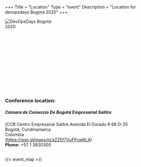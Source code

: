 ﻿+++
Title = "Location"
Type = "event"
Description = "Location for devopsdays Bogotá 2020"
+++




<div style="float:left;">
  <img alt="DevOpsDays Bogotá 2020" src="/events/2020-bogota/edificio.jpg" style="max-width: 90%;">
</div><br><br>
<br><br><br><br><br><br><br><br><br><br><br><br>

### <b>Conference location:</b> 
##### Cámara de Comercio De Bogotá Empresarial Salitre
[CCB Centro Empresarial Salitre Avenida El Dorado # 68 D-35<br> 
Bogotá, Cundinamarca<br> 
Colombia<br>(https://goo.gl/maps/nLkZZEf7VuFFcwKLA)<br>
<strong>Phone:</strong> +57 1 3830300
<br><br>
<p>
<!-- Uncomment this only if you have set the coordinates for your location in the config yaml. Get Latitude and Longitude of a Point: http://itouchmap.com/latlong.html--> 
{{< event_map >}} 

